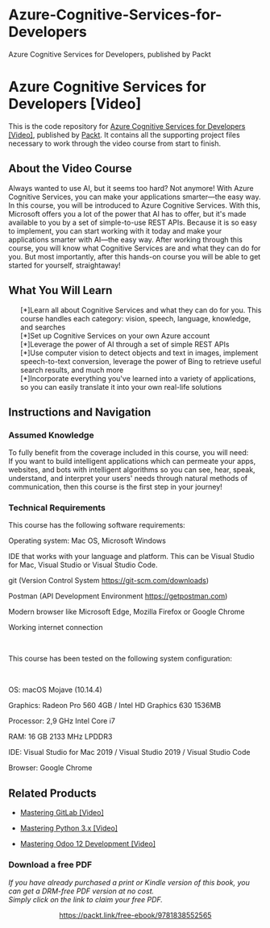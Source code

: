 # Azure-Cognitive-Services-for-Developers
Azure Cognitive Services for Developers, published by Packt
# Azure Cognitive Services for Developers [Video]
This is the code repository for [Azure Cognitive Services for Developers [Video]](https://www.packtpub.com/application-development/azure-cognitive-services-developers-video?utm_source=github&utm_medium=repository&utm_campaign=9781838552565), published by [Packt](https://www.packtpub.com/?utm_source=github). It contains all the supporting project files necessary to work through the video course from start to finish.
## About the Video Course
Always wanted to use AI, but it seems too hard? Not anymore! With Azure Cognitive Services, you can make your applications smarter—the easy way.
In this course, you will be introduced to Azure Cognitive Services. With this, Microsoft offers you a lot of the power that AI has to offer, but it's made available to you by a set of simple-to-use REST APIs. Because it is so easy to implement, you can start working with it today and make your applications smarter with AI—the easy way.
After working through this course, you will know what Cognitive Services are and what they can do for you. But most importantly, after this hands-on course you will be able to get started for yourself, straightaway!

<H2>What You Will Learn</H2>
<DIV class=book-info-will-learn-text>
<UL>
[*]Learn all about Cognitive Services and what they can do for you. This course handles each category: vision, speech, language, knowledge, and searches<br/>
[*]Set up Cognitive Services on your own Azure account<br/>
[*]Leverage the power of AI through a set of simple REST APIs<br/>
[*]Use computer vision to detect objects and text in images, implement speech-to-text conversion, leverage the power of Bing to retrieve useful search results, and much more<br/>
[*]Incorporate everything you've learned into a variety of applications, so you can easily translate it into your own real-life solutions<br/>

 </LI></UL></DIV>

## Instructions and Navigation
### Assumed Knowledge
To fully benefit from the coverage included in this course, you will need:<br/>
If you want to build intelligent applications which can permeate your apps, websites, and bots with intelligent algorithms so you can see, hear, speak, understand, and interpret your users' needs through natural methods of communication, then this course is the first step in your journey!
### Technical Requirements
This course has the following software requirements:<br/>








Operating system: Mac OS, Microsoft Windows

IDE that works with your language and platform. This can be Visual Studio for Mac, Visual Studio or Visual Studio Code.

git (Version Control System https://git-scm.com/downloads)

Postman (API Development Environment https://getpostman.com) 

Modern browser like Microsoft Edge, Mozilla Firefox or Google Chrome

Working internet connection




 




This course has been tested on the following system configuration:



 






OS: macOS Mojave (10.14.4)
	
Graphics: Radeon Pro 560 4GB / Intel HD Graphics 630 1536MB

Processor: 2,9 GHz Intel Core i7

RAM: 16 GB 2133 MHz LPDDR3

IDE: Visual Studio for Mac 2019 / Visual Studio 2019 / Visual Studio Code

Browser: Google Chrome

## Related Products
* [Mastering GitLab [Video]](https://www.packtpub.com/networking-and-servers/mastering-gitlab-video?utm_source=github&utm_medium=repository&utm_campaign=9781789537642)

* [Mastering Python 3.x [Video]](https://www.packtpub.com/application-development/mastering-python-3x-video?utm_source=github&utm_medium=repository&utm_campaign=9781789959116)

* [Mastering Odoo 12 Development [Video]](https://www.packtpub.com/business/mastering-odoo-12-development-video?utm_source=github&utm_medium=repository&utm_campaign=9781789139280)

### Download a free PDF

 <i>If you have already purchased a print or Kindle version of this book, you can get a DRM-free PDF version at no cost.<br>Simply click on the link to claim your free PDF.</i>
<p align="center"> <a href="https://packt.link/free-ebook/9781838552565">https://packt.link/free-ebook/9781838552565 </a> </p>